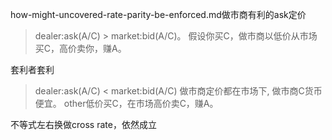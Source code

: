 how-might-uncovered-rate-parity-be-enforced.md做市商有利的ask定价
>dealer:ask(A/C) > market:bid(A/C)。 
> 假设你买C，做市商以低价从市场买C，高价卖你，赚A。

套利者套利
> dealer:ask(A/C) < market:bid(A/C)
> 做市商定价都在市场下,
> 做市商C货币便宜。
> other低价买C，在市场高价卖C，赚A。

不等式左右换做cross rate，依然成立